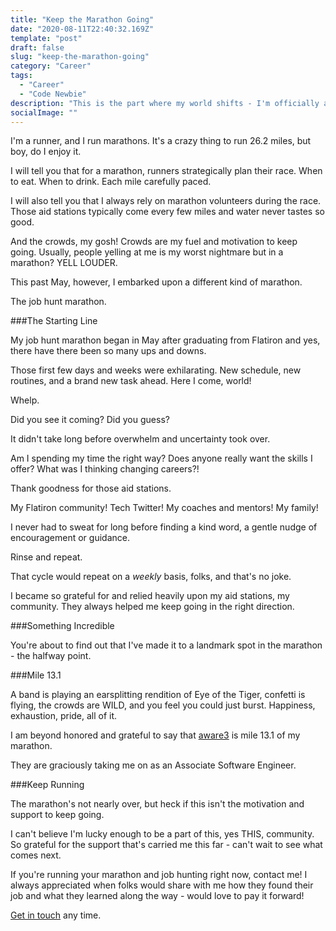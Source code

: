 ```yaml
---
title: "Keep the Marathon Going"
date: "2020-08-11T22:40:32.169Z"
template: "post"
draft: false
slug: "keep-the-marathon-going"
category: "Career"
tags:
  - "Career"
  - "Code Newbie"
description: "This is the part where my world shifts - I'm officially a Software Engineer."
socialImage: ""
---
```


I'm a runner, and I run marathons. It's a crazy thing to run 26.2 miles, but boy, do I enjoy it.

I will tell you that for a marathon, runners strategically plan their race. When to eat. When to drink. Each mile carefully paced.

I will also tell you that I always rely on marathon volunteers during the race. Those aid stations typically come every few miles and water never tastes so good.

And the crowds, my gosh! Crowds are my fuel and motivation to keep going. Usually, people yelling at me is my worst nightmare but in a marathon? YELL LOUDER.

This past May, however, I embarked upon a different kind of marathon. 

The job hunt marathon. 

###The Starting Line

My job hunt marathon began in May after graduating from Flatiron and yes, there have there been so many ups and downs.

Those first few days and weeks were exhilarating. New schedule, new routines, and a brand new task ahead. Here I come, world!

Whelp.

Did you see it coming? Did you guess?

It didn't take long before overwhelm and uncertainty took over. 

Am I spending my time the right way? Does anyone really want the skills I offer? What was I thinking changing careers?!

Thank goodness for those aid stations. 

My Flatiron community! Tech Twitter! My coaches and mentors! My family! 

I never had to sweat for long before finding a kind word, a gentle nudge of encouragement or guidance. 

Rinse and repeat. 

That cycle would repeat on a *weekly* basis, folks, and that's no joke. 

I became so grateful for and relied heavily upon my aid stations, my community. They always helped me keep going in the right direction.

###Something Incredible

You're about to find out that I've made it to a landmark spot in the marathon - the halfway point.

###Mile 13.1 

A band is playing an earsplitting rendition of Eye of the Tiger, confetti is flying, the crowds are WILD, and you feel you could just burst. Happiness, exhaustion, pride, all of it.  

I am beyond honored and grateful to say that [aware3](https://aware3.com/) is mile 13.1 of my marathon.

They are graciously taking me on as an Associate Software Engineer.

###Keep Running

The marathon's not nearly over, but heck if this isn't the motivation and support to keep going. 

I can't believe I'm lucky enough to be a part of this, yes THIS, community. So grateful for the support that's carried me this far - can't wait to see what comes next.

If you're running your marathon and job hunting right now, contact me! I always appreciated when folks would share with me how they found their job and what they learned along the way - would love to pay it forward!

[Get in touch](/pages/contacts) any time.
